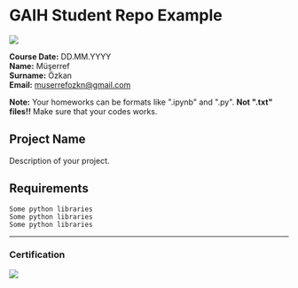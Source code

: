 # GAIH Student Repo Example
![](img/newlogo.png)

**Course Date:** DD.MM.YYYY  
**Name:** Müşerref  
**Surname:** Özkan  
**Email:** muserrefozkn@gmail.com  

**Note:** Your homeworks can be formats like ".ipynb" and ".py". **Not ".txt" files!!** Make sure that your codes works.  

## Project Name
Description of your project.

## Requirements
```
Some python libraries
Some python libraries
Some python libraries
```
---

### Certification
![](img/TopLearnerCertificate.png)

